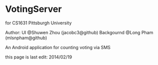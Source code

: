 VotingServer
============
for CS1631 Pittsburgh University

Author:
UI @Shuwen Zhou (jacobc3@github)
Backgournd @Long Pham (mlsnpham@github)

An Android application for counting voting via SMS

this page is last edit: 2014/02/19
